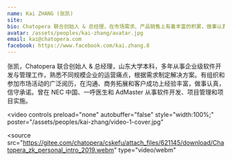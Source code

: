 ```yaml
---
name: Kai ZHANG (张凯)
site: 
bio: Chatopera 联合创始人 & 总经理，在市场需求、产品销售上有着丰富的积累，做事认真，信守承诺
avatar: /assets/peoples/kai-zhang/avatar.jpg
email: kai@chatopera.com
facebook: https://www.facebook.com/kai.zhang.8
---
```


张凯，Chatopera 联合创始人 & 总经理，山东大学本科，多年从事企业级软件开发与管理工作，熟悉不同规模企业的运营痛点，根据需求制定解决方案。有组织和参加市场活动的广泛阅历，在沟通、商务拓展和客户成功上经验丰富，做事认真，信守承诺。曾在 NEC 中国、一呼医生和 AdMaster 从事软件开发、项目管理和项目实施。

<video
controls preload="none" autobuffer="false"
style="width:100%;"
poster="/assets/peoples/kai-zhang/video-1-cover.jpg"
>
  <source
    src="https://gitee.com/chatopera/cskefu/attach_files/621145/download/Chatopera_zk_personal_intro_2019.webm"
    type="video/webm"
  >
</video>
